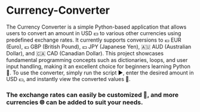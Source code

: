 # Currency-Converter
The Currency Converter is a simple Python-based application that allows users to convert an amount in USD 💵 to various other currencies using predefined exchange rates. It currently supports conversions to 💶 EUR (Euro), 💷 GBP (British Pound), 💴 JPY (Japanese Yen), 🇦🇺 AUD (Australian Dollar), and 🇨🇦 CAD (Canadian Dollar). This project showcases fundamental programming concepts such as dictionaries, loops, and user input handling, making it an excellent choice for beginners learning Python 🐍. To use the converter, simply run the script ▶️, enter the desired amount in USD 💵, and instantly view the converted values 🌟. 
### The exchange rates can easily be customized 🔧, and more currencies 🌐 can be added to suit your needs.
